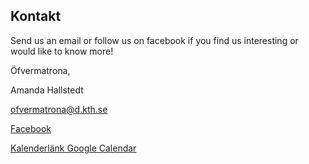 ## Kontakt

Send us an email or follow us on facebook if you find us interesting or would like to know more!

Öfvermatrona, 

Amanda Hallstedt

ofvermatrona@d.kth.se

[Facebook](https://www.facebook.com/kongligostrogennamnden)

[Kalenderlänk Google Calendar](https://www.google.com/calendar/ical/ls1sugeau32natoq8lnb2cl74s%40group.calendar.google.com/public/basic.ics)
